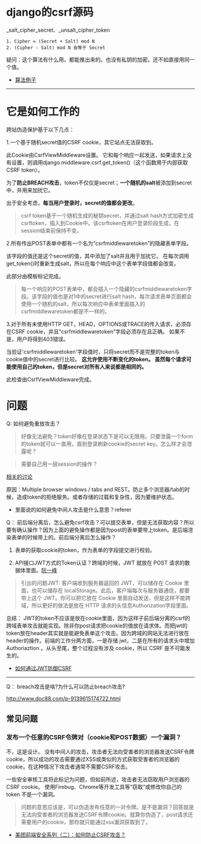 
# django的csrf源码

_salt_cipher_secret、_unsalt_cipher_token
```
1. Cipher = (Secret + Salt) mod N
2. (Cipher - Salt) mod N 会等于 Secret
```
疑问：这个算法有什么用。都能推出来的。也没有私钥的加密。还不如直接用同一个值。

- [算法例子](https://www.jianshu.com/p/eaf4a57bbca7)


---
# 它是如何工作的

跨站伪造保护基于以下几点：

1.一个基于随机secret值的CSRF cookie，其它站点无法获取到。

此Cookie由CsrfViewMiddleware设置。 它和每个响应一起发送，如果请求上没有设置，则调用django.middleware.csrf.get_token()（这个函数用于内部获取CSRF token）。

为了**防止BREACH攻击**，token不仅仅是secret；**一个随机的salt**被添加到secret中，并用来加扰它。


出于安全考虑，**每当用户登录时，secret的值都会更改**。

> csrf token基于一个随机生成的秘钥secret，并通过salt hash方式加密生成csrftoken，插入到Cookie中。该csrftoken在用户登录阶段生成，在session结束前保持不变。


2.所有传出POST表单中都有一个名为“csrfmiddlewaretoken”的隐藏表单字段。
 
 该字段的值还是这个secret的值，其中添加了salt并且用于加扰它。 在每次调用get_token()时重新生成salt，所以在每个响应中这个表单字段值都会改变。
  
  此部分由模板标记完成。
  
> 每一个响应的POST表单中，都会插入一个隐藏的csrfmiddlewaretoken字段。该字段的值也是对1中的secret进行salt hash，每次请求表单页面都会使用一个随机的salt，所以每次响应中表单里面插入的csrfmiddlewaretoken都是不一样的。


3.对于所有未使用HTTP GET，HEAD，OPTIONS或TRACE的传入请求，必须存在CSRF cookie，并且“csrfmiddlewaretoken”字段必须存在且正确。 如果不是，用户将得到403错误。
  
  当验证'csrfmiddlewaretoken'字段值时，只将secret而不是完整的token与cookie值中的secret进行比较。 **这允许使用不断变化的token。 虽然每个请求可能使用自己的token，但是secret对所有人来说都是相同的。**
  
此检查由CsrfViewMiddleware完成。
  
  
# 问题

Q: 如何避免重放攻击？

> 好像无法避免？token好像在登录状态下是可以无限用。只要泄露一个form的token就可以一直用，直到登录刷新cookie的secret key。怎么样才会泄露呢？

> 需要自己用一层session的操作？

[相关的讨论](https://stackoverflow.com/a/25527231)

原因：Multiple browser windows / tabs and REST。防止多个浏览器/tab的时候，造成token的拒绝服务。或者存储的过载和复杂性，因为要维护状态。

- 里面说的如何避免中间人攻击是什么意思？referer


Q： 前后端分离后，怎么避免csrf攻击？可以提交表单，但是无法获取内容？所以要有确认操作？因为上面的避免操作都是因为post的表单要带上token。是后端渲染表单的时候带上的。前后端分离后怎么操作？

1. 表单的获取cookie的token，作为表单的字段提交进行校验。

2. API接口JWT方式的Token认证？跨域的时候，JWT 就放在 POST 请求的数据体里面。[阮一峰](https://www.ruanyifeng.com/blog/2018/07/json_web_token-tutorial.html)

> 引出的问题JWT: 客户端收到服务器返回的 JWT，可以储存在 Cookie 里面，也可以储存在 localStorage。此后，客户端每次与服务器通信，都要带上这个 JWT。你可以把它放在 Cookie 里面自动发送，但是这样不能跨域，所以更好的做法是放在 HTTP 请求的头信息Authorization字段里面。

总结： JWT的token不应该是放在cookie里面，因为这样子前后端分离的csrf的跨域表单攻击就能实现。除非你post请求把cookie的值放在请求体。而把jwt的token放在header其实就是能避免表单这个攻击。因为跨域的网站无法进行放在header的操作。前端的工作分两方面，一是存储 jwt，二是在所有的请求头中增加 Authoriaztion 。从头至尾，整个过程没有涉及 cookie，所以 CSRF 是不可能发生的。

- [如何通过JWT防御CSRF](https://segmentfault.com/a/1190000003716037)

---

Q： breach攻击是啥?为什么可以防止breach攻击?

http://www.doc88.com/p-9139615174722.html


## 常见问题
### 发布一个任意的CSRF令牌对（cookie和POST数据）一个漏洞？

不，这是设计。 没有中间人的攻击，攻击者无法向受害者的浏览器发送CSRF令牌cookie，所以成功的攻击需要通过XSS或类似的方式获取受害者的浏览器的cookie，在这种情况下攻击者通常不需要CSRF攻击。

一些安全审核工具将此标记为问题，但如前所述，攻击者无法窃取用户浏览器的CSRF cookie。 使用Firebug、Chrome等开发工具等“窃取”或修改你自己的token 不是一个漏洞。

> 问题的意思应该是，可以伪造发布任意的一对令牌。是不是漏洞？回答就是无法向受害者的浏览器发送CSRF令牌cookie。就算你伪造了，post请求还需要用户的cookie，那你就只能通过xss漏洞获取到了。


- [美团前端安全系列（二）：如何防止CSRF攻击？](https://www.freebuf.com/articles/web/186880.html)